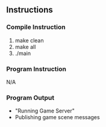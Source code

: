 ## Instructions
### Compile Instruction
1) make clean
2) make all
3) ./main

### Program Instruction
N/A

### Program Output
- "Running Game Server"
- Publishing game scene messages